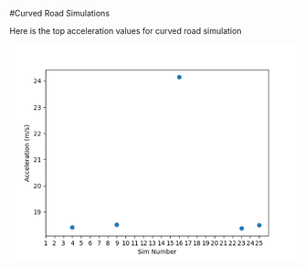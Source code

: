 #Curved Road Simulations

Here is the top acceleration values for curved road simulation

![alt text](plot_Curved.png)